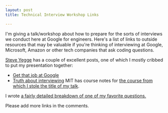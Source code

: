 ```yaml
---
layout: post
title: Technical Interview Workshop Links

---
```

I'm giving a talk/workshop about how to prepare for the sorts of interviews we conduct here at Google for engineers. Here's a list of links to outside resources that may be valuable if you're thinking of interviewing at Google, Microsoft, Amazon or other tech companies that ask coding questions.   
  
[Steve Yegge](http://steve-yegge.blogspot.com/) has a couple of excellent posts, one of which I mostly cribbed to put my presentation together:   


  * [Get that job at Google](http://steve-yegge.blogspot.com/2008/03/get-that-job-at-google.html)
  * [Truth about interviewing](http://steve-yegge.blogspot.com/2006/03/truth-about-interviewing.html)
MIT has course notes for [the course from which I stole the title of my talk](http://courses.csail.mit.edu/iap/interview/materials.php).   
  
I wrote [a fairly detailed breakdown of one of my favorite questions.](http://moishelettvin.blogspot.com/2005/12/programming-interviews-sort-of-exposed.html)  
  
Please add more links in the comments.
